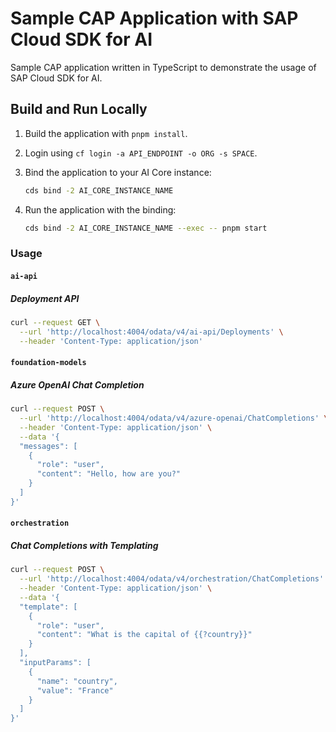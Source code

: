 # Sample CAP Application with SAP Cloud SDK for AI

Sample CAP application written in TypeScript to demonstrate the usage of SAP Cloud SDK for AI.

## Build and Run Locally

1. Build the application with `pnpm install`.

2. Login using `cf login -a API_ENDPOINT -o ORG -s SPACE`.

3. Bind the application to your AI Core instance:

   ```bash
   cds bind -2 AI_CORE_INSTANCE_NAME
   ```

4. Run the application with the binding:

   ```bash
   cds bind -2 AI_CORE_INSTANCE_NAME --exec -- pnpm start
   ```

### Usage

#### `ai-api`

##### Deployment API

```bash
curl --request GET \
  --url 'http://localhost:4004/odata/v4/ai-api/Deployments' \
  --header 'Content-Type: application/json'
```

#### `foundation-models`

##### Azure OpenAI Chat Completion

```bash
curl --request POST \
  --url 'http://localhost:4004/odata/v4/azure-openai/ChatCompletions' \
  --header 'Content-Type: application/json' \
  --data '{
  "messages": [
    {
      "role": "user",
      "content": "Hello, how are you?"
    }
  ]
}'
```

#### `orchestration`

##### Chat Completions with Templating

```bash
curl --request POST \
  --url 'http://localhost:4004/odata/v4/orchestration/ChatCompletions' \
  --header 'Content-Type: application/json' \
  --data '{
  "template": [
    {
      "role": "user",
      "content": "What is the capital of {{?country}}"
    }
  ],
  "inputParams": [
    {
      "name": "country",
      "value": "France"
    }
  ]
}'
```
